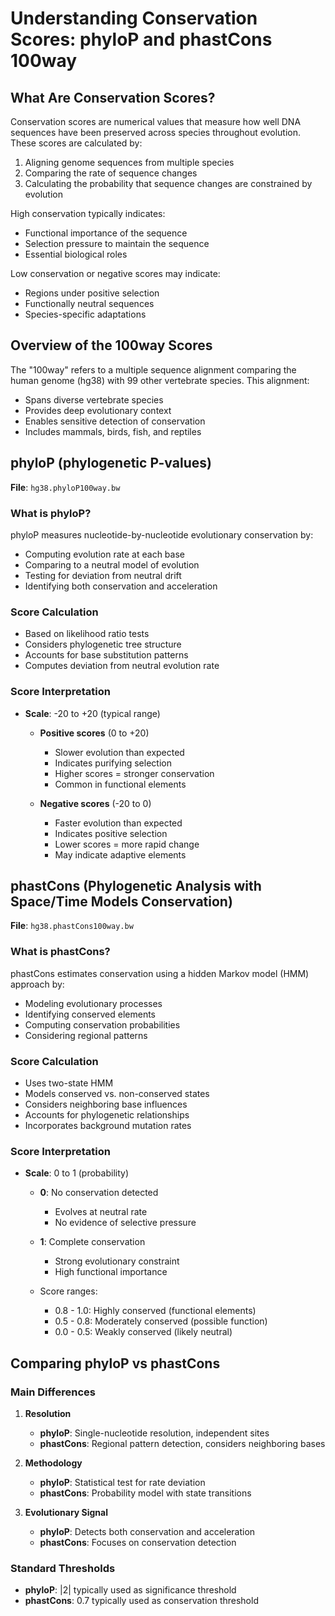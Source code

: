 # Understanding Conservation Scores: phyloP and phastCons 100way

## What Are Conservation Scores?

Conservation scores are numerical values that measure how well DNA sequences have been preserved across species throughout evolution. These scores are calculated by:
1. Aligning genome sequences from multiple species
2. Comparing the rate of sequence changes
3. Calculating the probability that sequence changes are constrained by evolution

High conservation typically indicates:
* Functional importance of the sequence
* Selection pressure to maintain the sequence
* Essential biological roles

Low conservation or negative scores may indicate:
* Regions under positive selection
* Functionally neutral sequences
* Species-specific adaptations

## Overview of the 100way Scores

The "100way" refers to a multiple sequence alignment comparing the human genome (hg38) with 99 other vertebrate species. This alignment:
* Spans diverse vertebrate species
* Provides deep evolutionary context
* Enables sensitive detection of conservation
* Includes mammals, birds, fish, and reptiles

## phyloP (phylogenetic P-values)
**File**: `hg38.phyloP100way.bw`

### What is phyloP?
phyloP measures nucleotide-by-nucleotide evolutionary conservation by:
* Computing evolution rate at each base
* Comparing to a neutral model of evolution
* Testing for deviation from neutral drift
* Identifying both conservation and acceleration

### Score Calculation
* Based on likelihood ratio tests
* Considers phylogenetic tree structure
* Accounts for base substitution patterns
* Computes deviation from neutral evolution rate

### Score Interpretation
* **Scale**: -20 to +20 (typical range)
  * **Positive scores** (0 to +20)
    * Slower evolution than expected
    * Indicates purifying selection
    * Higher scores = stronger conservation
    * Common in functional elements
  
  * **Negative scores** (-20 to 0)
    * Faster evolution than expected
    * Indicates positive selection
    * Lower scores = more rapid change
    * May indicate adaptive elements

## phastCons (Phylogenetic Analysis with Space/Time Models Conservation)
**File**: `hg38.phastCons100way.bw`

### What is phastCons?
phastCons estimates conservation using a hidden Markov model (HMM) approach by:
* Modeling evolutionary processes
* Identifying conserved elements
* Computing conservation probabilities
* Considering regional patterns

### Score Calculation
* Uses two-state HMM
* Models conserved vs. non-conserved states
* Considers neighboring base influences
* Accounts for phylogenetic relationships
* Incorporates background mutation rates

### Score Interpretation
* **Scale**: 0 to 1 (probability)
  * **0**: No conservation detected
    * Evolves at neutral rate
    * No evidence of selective pressure
  
  * **1**: Complete conservation
    * Strong evolutionary constraint
    * High functional importance
  
  * Score ranges:
    * 0.8 - 1.0: Highly conserved (functional elements)
    * 0.5 - 0.8: Moderately conserved (possible function)
    * 0.0 - 0.5: Weakly conserved (likely neutral)

## Comparing phyloP vs phastCons

### Main Differences
1. **Resolution**
   * **phyloP**: Single-nucleotide resolution, independent sites
   * **phastCons**: Regional pattern detection, considers neighboring bases

2. **Methodology**
   * **phyloP**: Statistical test for rate deviation
   * **phastCons**: Probability model with state transitions

3. **Evolutionary Signal**
   * **phyloP**: Detects both conservation and acceleration
   * **phastCons**: Focuses on conservation detection

### Standard Thresholds
* **phyloP**: |2| typically used as significance threshold
* **phastCons**: 0.7 typically used as conservation threshold


